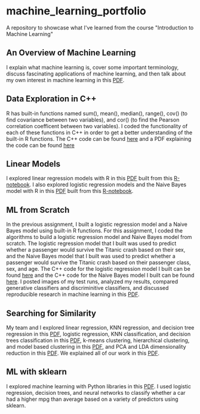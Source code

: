 # machine_learning_portfolio
A repository to showcase what I've learned from the course "Introduction to Machine Learning"

## An Overview of Machine Learning
I explain what machine learning is, cover some important terminology, discuss fascinating applications of machine learning, and then talk about my own interest in machine learning in this [PDF](overview_of_ML.pdf). 

## Data Exploration in C++ 
R has built-in functions named sum(), mean(), median(), range(), cov() (to find covariance between two variables), and cor() (to find the Pearson correlation coefficent between two variables). I coded the functionality of each of these functions in C++ in order to get a better understanding of the built-in R functions. The C++ code can be found [here](https://github.com/aditi-chaudhari/machine_learning_portfolio/blob/main/data_exploration/main.cpp) and a PDF explaining the code can be found [here](https://github.com/aditi-chaudhari/machine_learning_portfolio/blob/main/data_exploration/data_exploration_explanation.pdf)

## Linear Models
I explored linear regression models with R in this [PDF](https://github.com/aditi-chaudhari/machine_learning_portfolio/blob/main/linear_models/linear_regression.pdf) built from this [R-notebook](https://github.com/aditi-chaudhari/machine_learning_portfolio/blob/main/linear_models/linear_regression.rmd). I also explored logistic regression models and the Naive Bayes model with R in this [PDF](https://github.com/aditi-chaudhari/machine_learning_portfolio/blob/main/linear_models/classification.pdf) built from this [R-notebook](https://github.com/aditi-chaudhari/machine_learning_portfolio/blob/main/linear_models/classification.rmd).

## ML from Scratch
In the previous assignment, I built a logistic regression model and a Naive Bayes model using built-in R functions. For this assignment, I coded the algorithms to build a logistic regression model and Naive Bayes model from scratch. The logistic regression model that I built was used to predict whether a passenger would survive the Titanic crash based on their sex, and the Naive Bayes model that I built was used to predict whether a passenger would survive the Titanic crash based on their passenger class, sex, and age. The C++ code for the logistic regression model I built can be found [here](https://github.com/aditi-chaudhari/machine_learning_portfolio/blob/main/ML_from_scratch/logistic_regression.cpp) and the C++ code for the Naive Bayes model I built can be found [here](https://github.com/aditi-chaudhari/machine_learning_portfolio/blob/main/ML_from_scratch/naive_bayes.cpp). I posted images of my test runs, analyzed my results, compared generative classifiers and discriminitive classifiers, and discussed reproducible research in machine learning in this [PDF](https://github.com/aditi-chaudhari/machine_learning_portfolio/blob/main/ML_from_scratch/ml_from_scratch_explanation.pdf). 

## Searching for Similarity
My team and I explored linear regression, KNN regression, and decision tree regression in this [PDF](https://github.com/aditi-chaudhari/machine_learning_portfolio/blob/main/searching_for_similarity/RegressionNotebook.pdf), logistic regression, KNN classification, and decision trees classification in this [PDF](https://github.com/aditi-chaudhari/machine_learning_portfolio/blob/main/searching_for_similarity/ClassificationNotebook.pdf), k-means clustering, hierarchical clustering, and model based clustering in this [PDF](https://github.com/aditi-chaudhari/machine_learning_portfolio/blob/main/searching_for_similarity/clustering.pdf), and PCA and LDA dimensionality reduction in this [PDF](https://github.com/aditi-chaudhari/machine_learning_portfolio/blob/main/searching_for_similarity/PCA_LDA.pdf). We explained all of our work in this [PDF](https://github.com/aditi-chaudhari/machine_learning_portfolio/blob/main/searching_for_similarity/Searching_For_Similarity.pdf). 

## ML with sklearn
I explored machine learning with Python libraries in this [PDF](https://github.com/aditi-chaudhari/machine_learning_portfolio/blob/main/ml_with_sklearn/ml_with_sklearn.pdf). I used logistic regression, decision trees, and neural networks to classify whether a car had a higher mpg than average based on a variety of predictors using sklearn. 